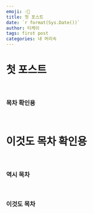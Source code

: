 ```yaml
---
emoji: ☝🏻
title: 첫 포스트
date: `r format(Sys.Date())`
author: 티케이
tags: first post
categories: 내 머리속
---
```



# 첫 포스트
<br>

### 목차 확인용

<br>

# 이것도 목차 확인용

<br>

### 역시 목차

<br>

### 이것도 목차

<br>

```toc

```
